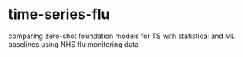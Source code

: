 # time-series-flu
comparing zero-shot foundation models for TS with statistical and ML baselines using NHS flu monitoring data
